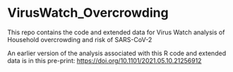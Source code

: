 # VirusWatch_Overcrowding
This repo contains the code and extended data for Virus Watch analysis of Household overcrowding and risk of SARS-CoV-2

An earlier version of the analysis associated with this R code and extended data is in this pre-print: 
https://doi.org/10.1101/2021.05.10.21256912

